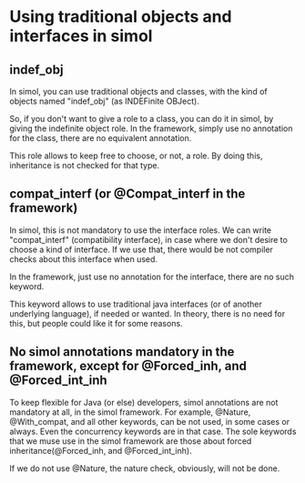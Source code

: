 # Using traditional objects and interfaces in simol

## indef_obj

In simol, you can use traditional objects and classes, with the kind of objects named "indef_obj" (as INDEFinite OBJect).

So, if you don't want to give a role to a class, you can do it in simol, by giving the indefinite object role.
In the framework, simply use no annotation for the class, there are no equivalent annotation.

This role allows to keep free to choose, or not, a role. By doing this, inheritance is not checked for that type.

## compat_interf (or @Compat_interf in the framework)

In simol, this is not mandatory to use the interface roles. We can write "compat_interf" (compatibility interface), in case where we don't desire to choose a kind of interface. If we use that, there would be not compiler checks about this interface when used.

In the framework, just use no annotation for the interface, there are no such keyword.

This keyword allows to use traditional java interfaces (or of another underlying language), if needed or wanted. In theory, there is no need for this, but people could like it for some reasons.

## No simol annotations mandatory in the framework, except for @Forced_inh, and @Forced_int_inh

To keep flexible for Java (or else) developers, simol annotations are not mandatory at all, in the simol framework. For example, @Nature, @With_compat, and all other keywords, can be not used, in some cases or always. Even the concurrency keywords are in that case. The sole keywords that we muse use in the simol framework are those about forced inheritance(@Forced_inh, and @Forced_int_inh).

If we do not use @Nature, the nature check, obviously, will not be done.

